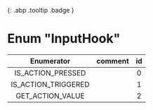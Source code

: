 [ ](#){: .abp .tooltip .badge }
# Enum "InputHook"
|Enumerator|comment|id|
|:--:|:--:|:--:|
| IS_ACTION_PRESSED |  | 0 |
| IS_ACTION_TRIGGERED |  | 1 |
| GET_ACTION_VALUE |  | 2 |